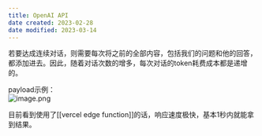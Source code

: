 ```yaml
---
title: OpenAI API
date created: 2023-02-28
date modified: 2023-03-14
---
```


若要达成连续对话，则需要每次将之前的全部内容，包括我们的问题和他的回答，都添加进去。因此，随着对话次数的增多，每次对话的token耗费成本都是递增的。

payload示例：  
![image.png](https://img.oldwinter.top/202303041954451.png)

目前看到使用了[[vercel edge function]]的话，响应速度极快，基本1秒内就能拿到结果。
